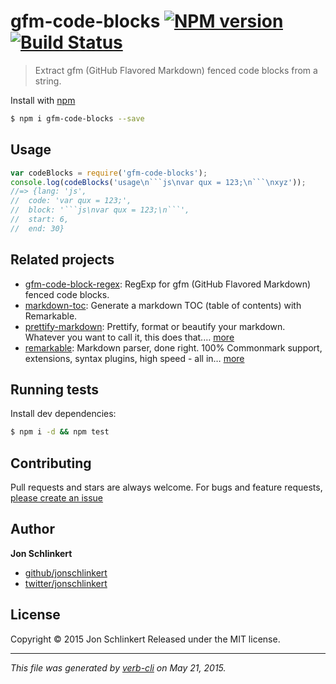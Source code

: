 # gfm-code-blocks [![NPM version](https://badge.fury.io/js/gfm-code-blocks.svg)](http://badge.fury.io/js/gfm-code-blocks)  [![Build Status](https://travis-ci.org/jonschlinkert/gfm-code-blocks.svg)](https://travis-ci.org/jonschlinkert/gfm-code-blocks)

> Extract gfm (GitHub Flavored Markdown) fenced code blocks from a string.

Install with [npm](https://www.npmjs.com/)

```sh
$ npm i gfm-code-blocks --save
```

## Usage

```js
var codeBlocks = require('gfm-code-blocks');
console.log(codeBlocks('usage\n```js\nvar qux = 123;\n```\nxyz'));
//=> {lang: 'js', 
//  code: 'var qux = 123;', 
//  block: '```js\nvar qux = 123;\n```',
//  start: 6,
//  end: 30}
```

## Related projects

* [gfm-code-block-regex](https://github.com/jonschlinkert/gfm-code-block-regex): RegExp for gfm (GitHub Flavored Markdown) fenced code blocks.
* [markdown-toc](https://github.com/jonschlinkert/markdown-toc): Generate a markdown TOC (table of contents) with Remarkable.
* [prettify-markdown](https://github.com/jonschlinkert/prettify-markdown): Prettify, format or beautify your markdown. Whatever you want to call it, this does that.… [more](https://github.com/jonschlinkert/prettify-markdown)
* [remarkable](https://github.com/jonschlinkert/remarkable): Markdown parser, done right. 100% Commonmark support, extensions, syntax plugins, high speed - all in… [more](https://github.com/jonschlinkert/remarkable)

## Running tests

Install dev dependencies:

```sh
$ npm i -d && npm test
```

## Contributing

Pull requests and stars are always welcome. For bugs and feature requests, [please create an issue](https://github.com/jonschlinkert/gfm-code-blocks/issues/new)

## Author

**Jon Schlinkert**

+ [github/jonschlinkert](https://github.com/jonschlinkert)
+ [twitter/jonschlinkert](http://twitter.com/jonschlinkert)

## License

Copyright © 2015 Jon Schlinkert
Released under the MIT license.

***

_This file was generated by [verb-cli](https://github.com/assemble/verb-cli) on May 21, 2015._